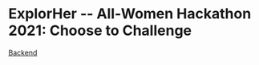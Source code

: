 ExplorHer -- All-Women Hackathon 2021: Choose to Challenge
====

[Backend](https://github.com/mehmehmehlol/explorHer-backend)